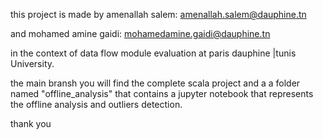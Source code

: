 this project is made by amenallah salem: amenallah.salem@dauphine.tn 

and mohamed amine gaidi: mohamedamine.gaidi@dauphine.tn

in the context of data flow module evaluation at paris dauphine |tunis  University.


the main bransh you will find the complete scala project and a a folder named "offline_analysis" that contains a jupyter notebook that represents the offline analysis and outliers detection.



thank you
